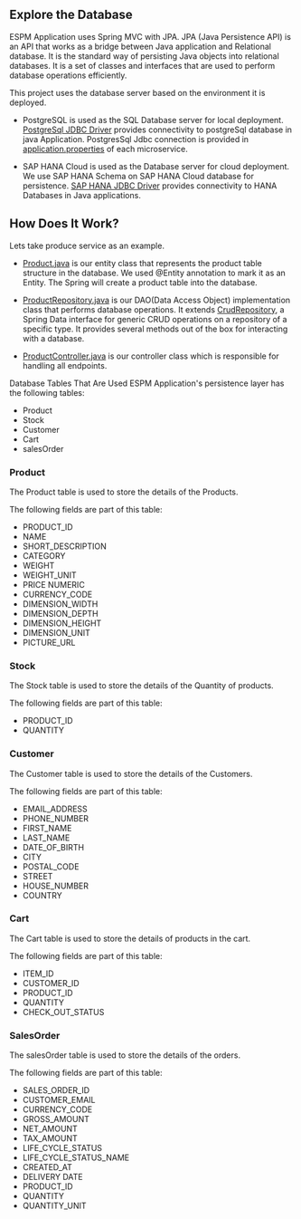 ## Explore the Database

ESPM Application uses Spring MVC with JPA. JPA (Java Persistence API) is an API that works as a bridge between Java application and Relational database. It is the standard way of persisting Java objects into relational databases. It is a set of classes and interfaces that are used to perform database operations efficiently.

This project uses the database server based on the environment it is deployed.

* PostgreSQL is used as the SQL Database server for local deployment.
[PostgreSql JDBC Driver](https://jdbc.postgresql.org/documentation/) provides connectivity to postgreSql database in java Application. PostgresSql Jdbc connection is provided in [application.properties](/customer-service/src/main/resources/application.properties) of each microservice.

* SAP HANA Cloud is used as the Database server for cloud deployment. We use SAP HANA Schema on SAP HANA Cloud database for persistence.
[SAP HANA JDBC Driver](https://help.sap.com/docs/SAP_HANA_CLIENT/f1b440ded6144a54ada97ff95dac7adf/434e2962074540e18c802fd478de86d6.html?version=latest) provides connectivity to HANA Databases in Java applications.

## How Does It Work?

Lets take produce service as an example.
* [Product.java](/product-service/src/main/java/com/sap/refapps/espm/model/Product.java) is our entity class that represents the product table structure in the database.
We used @Entity annotation to mark it as an Entity. The Spring will create a product table into the database.

* [ProductRepository.java](/product-service/src/main/java/com/sap/refapps/espm/repository/ProductRepository.java) is our DAO(Data Access Object) implementation class that performs database operations. 
It extends [CrudRepository](https://docs.spring.io/spring-data/commons/docs/current/api/org/springframework/data/repository/CrudRepository.html), a Spring Data interface for generic CRUD operations on a repository of a specific type. It provides several methods out of the box for interacting with a database.

* [ProductController.java](/product-service/src/main/java/com/sap/refapps/espm/controller/ProductController.java#L43) is our controller class which is responsible for handling all endpoints.

Database Tables That Are Used ESPM Application's persistence layer has the following tables: 

* Product
* Stock
* Customer
* Cart
* salesOrder

### Product
The Product table is used to store the details of the Products.

The following fields are part of this table:

* PRODUCT_ID	
* NAME	
* SHORT_DESCRIPTION	
* CATEGORY	
* WEIGHT	
* WEIGHT_UNIT	
* PRICE	NUMERIC		
* CURRENCY_CODE		
* DIMENSION_WIDTH			
* DIMENSION_DEPTH			
* DIMENSION_HEIGHT	
* DIMENSION_UNIT		
* PICTURE_URL		
	
### Stock	
The Stock table is used to store the details of the Quantity of products.

The following fields are part of this table:

* PRODUCT_ID
* QUANTITY
	
### Customer
The Customer table is used to store the details of the Customers.

The following fields are part of this table:	

* EMAIL_ADDRESS	
* PHONE_NUMBER			
* FIRST_NAME			
* LAST_NAME			
* DATE_OF_BIRTH		
* CITY			
* POSTAL_CODE			
* STREET				
* HOUSE_NUMBER			
* COUNTRY			

### Cart
The Cart table is used to store the details of products in the cart.

The following fields are part of this table:

* ITEM_ID		
* CUSTOMER_ID			
* PRODUCT_ID			
* QUANTITY			
* CHECK_OUT_STATUS	
	
### SalesOrder
The salesOrder table is used to store the details of the orders.

The following fields are part of this table:	

* SALES_ORDER_ID		
* CUSTOMER_EMAIL			
* CURRENCY_CODE			
* GROSS_AMOUNT			
* NET_AMOUNT			
* TAX_AMOUNT			
* LIFE_CYCLE_STATUS	
* LIFE_CYCLE_STATUS_NAME	
* CREATED_AT			
* DELIVERY DATE			
* PRODUCT_ID			
* QUANTITY			
* QUANTITY_UNIT			


	
	
